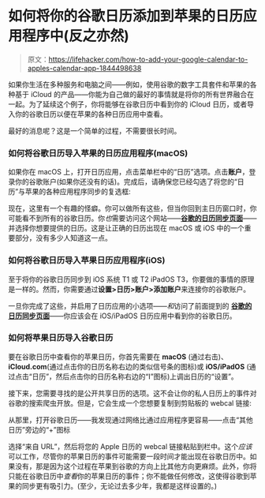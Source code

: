 # 如何将你的谷歌日历添加到苹果的日历应用程序中(反之亦然)

> 原文：<https://lifehacker.com/how-to-add-your-google-calendar-to-apples-calendar-app-1844498638>

如果你生活在多种服务和电脑之间——例如，使用谷歌的数字工具套件和苹果的各种基于 iCloud 的产品——你能为自己做的最好的事情就是将你的所有世界融合在一起。为了延续这个例子，你将能够在谷歌日历中看到你的 iCloud 日历，或者导入你的谷歌日历以便在苹果的各种日历应用中查看。



最好的消息呢？这是一个简单的过程，不需要很长时间。

### 如何将谷歌日历导入苹果的日历应用程序(macOS)

如果你在 macOS 上，打开日历应用，点击菜单栏中的“日历”选项。点击**账户**，登录你的谷歌账户(如果你还没有的话)。完成后，请确保您已经勾选了将您的“日历”与苹果的各种应用程序同步的复选框:

现在，这里有一个有趣的怪癖。你可以做所有这些，但当你回到主日历窗口时，你可能看不到所有的谷歌日历。你*也*需要访问这个网站——[**谷歌的日历同步页面**](https://calendar.google.com/calendar/syncselect)——并选择你想要提供的日历。这是让正确的日历出现在 macOS 或 iOS 中的一个重要部分，没有多少人知道这一点。

### **如何将谷歌日历导入苹果日历应用程序(iOS)**

至于将你的谷歌日历同步到 iOS 系统 T1 或 T2 iPadOS T3，你要做的事情的原理是一样的。然而，你需要通过**设置>日历>账户>添加账户**来连接你的谷歌账户。

一旦你完成了这些，并启用了日历应用的小选项——*和*访问了前面提到的 [**谷歌的日历同步页面**](https://calendar.google.com/calendar/syncselect)——你应该会在 iOS/iPadOS 日历应用中看到你的谷歌日历。

### **如何将苹果日历导入谷歌日历**

要在谷歌日历中查看你的苹果日历，你首先需要在 **macOS** (通过右击)、**iCloud.com**(通过点击你的日历名称右边的类似信号条的图标)或 **iOS/iPadOS** (通过点击“日历”，然后点击你的日历名称右边的“I”图标)上调出日历的“设置”。

接下来，您需要寻找的是公开共享日历的选项。这不会让你的私人日历上的事件对谷歌的搜索爬虫开放。但是，它会生成一个您想要复制到剪贴板的 webcal 链接:

从那里，打开谷歌日历——我发现通过网络比通过应用程序更容易——点击“其他日历”旁边的“+”图标

选择“来自 URL”，然后将您的 Apple 日历的 webcal 链接粘贴到栏中。这个*应该*可以工作，尽管你的苹果日历的事件可能需要一段时间才能出现在谷歌日历中。如果没有，那是因为这个过程在苹果到谷歌的方向上比其他方向更麻烦。此外，你将只能在谷歌日历中*查看*你的苹果日历的事件；你不能做任何修改，这使得谷歌到苹果的同步更有吸引力。(至少，无论过去多少年，我都是这样设置的。)